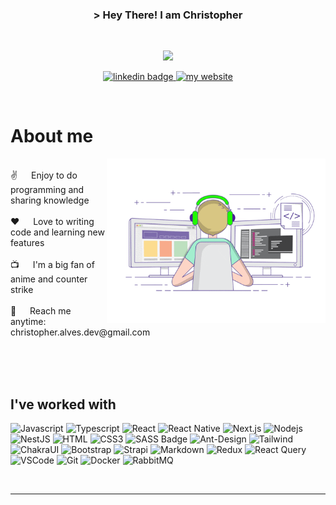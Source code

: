 <h3 align="center">
  &gt; Hey There! I am  Christopher
</h3>

<br />

<p align="center">
  <a href="https://github.com/chrisleo-usa">
    <img src="https://readme-typing-svg.herokuapp.com/?lines=Front+End+Developer+from+Brazil;3+years+of+experience;Always+learning+new+things&center=true&width=380&height=45&color=FD428E">
  </a>
</p>

<p align="center">
 <a href="https://www.linkedin.com/in/chrisleoalves" target="_blank">
  <img src="https://img.shields.io/badge/LinkedIn-0077B5?style=for-the-badge&logo=linkedin&logoColor=white" alt="linkedin badge"/>
 </a>
  <a href="https://www.thechriscode.dev" target="_blank">
  <img src="https://img.shields.io/badge/the%20chris%20code%20-2d0381?style=for-the-badge&url=https%3A%2F%2Fwww.thechriscode.dev%2F" alt="my website"/>
 </a>
</p>

<br />

<!-- About Section -->
 # About me
 
<p>
 <img align="right" width="350" src="/assets/programmer.gif" alt="Coding gif" />


  <br/>
 ✌️ &emsp; Enjoy to do programming and sharing knowledge <br/><br/>
 ❤️ &emsp; Love to writing code and learning new features<br/><br/>
 📺 &emsp; I'm a big fan of anime and counter strike <br/><br/>
 📧 &emsp; Reach me anytime: christopher.alves.dev@gmail.com<br/><br/>

</p>

<br/>
<br/>

## I've worked with

![Javascript](https://img.shields.io/badge/Javascript-F0DB4F?style=for-the-badge&labelColor=black&logo=javascript&logoColor=F0DB4F)
![Typescript](https://img.shields.io/badge/Typescript-007acc?style=for-the-badge&labelColor=black&logo=typescript&logoColor=007acc)
![React](https://img.shields.io/badge/-React-61DBFB?style=for-the-badge&labelColor=black&logo=react&logoColor=61DBFB)
![React Native](https://img.shields.io/badge/React_Native-20232A?style=for-the-badge&logo=react&logoColor=61DAFB)
![Next.js](https://img.shields.io/badge/next.js-000000?style=for-the-badge&logo=nextdotjs&logoColor=white)
![Nodejs](https://img.shields.io/badge/Nodejs-3C873A?style=for-the-badge&labelColor=black&logo=node.js&logoColor=3C873A)
![NestJS](https://img.shields.io/badge/NestJS-E0234E?style=for-the-badge&logo=nestjs&logoColor=white)
![HTML](https://img.shields.io/badge/HTML5-E34F26?style=for-the-badge&logo=html5&logoColor=white)
![CSS3](https://img.shields.io/badge/CSS3-1572B6?style=for-the-badge&logo=css3&logoColor=white)
![SASS Badge](https://img.shields.io/badge/Sass-CC6699?style=for-the-badge&logo=sass&logoColor=white)
![Ant-Design](https://img.shields.io/badge/AntDesign-0170FE?style=for-the-badge&logo=antdesign&logoColor=white)
![Tailwind](https://img.shields.io/badge/Tailwind_CSS-092749?style=for-the-badge&logo=tailwindcss&logoColor=06B6D4&labelColor=000000)
![ChakraUI](https://img.shields.io/badge/Chakra%20UI-319795?style=for-the-badge&logo=chakraui&logoColor=white)
![Bootstrap](https://img.shields.io/badge/Bootstrap-563D7C?style=for-the-badge&logo=bootstrap&logoColor=white)
![Strapi](https://img.shields.io/badge/strapi-2E7EEA?style=for-the-badge&logo=strapi&logoColor=white)
![Markdown](https://img.shields.io/badge/Markdown-000000?style=for-the-badge&logo=markdown&logoColor=white)
![Redux](https://img.shields.io/badge/Redux-593D88?style=for-the-badge&logo=redux&logoColor=white)
![React Query](https://img.shields.io/badge/-React_Query-FF4154?style=for-the-badge&logo=react%20query&logoColor=white)
![VSCode](https://img.shields.io/badge/Visual_Studio-0078d7?style=for-the-badge&logo=visual%20studio&logoColor=white)
![Git](https://img.shields.io/badge/Git-F05032?style=for-the-badge&logo=git&logoColor=white)
![Docker](https://img.shields.io/badge/Docker-2496ED?style=for-the-badge&logo=docker&logoColor=white)
![RabbitMQ](https://img.shields.io/badge/RabbitMQ-FF6600?style=for-the-badge&logo=rabbitmq&logoColor=white)

<br/>
<hr/>
<br/>
